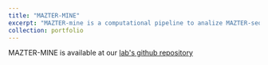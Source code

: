 ```yaml
---
title: "MAZTER-MINE"
excerpt: "MAZTER-mine is a computational pipeline to analize MAZTER-seq derived data, a methodology that profiles m6A quantitatively across transcriptomes in a single-base manner. <br/><img src='/images/500x300.png'>"
collection: portfolio
---
```


MAZTER-MINE is available at our [lab's github repository](https://github.com/SchwartzLab/mazter_mine)

